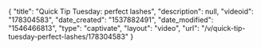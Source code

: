 {
    "title": "Quick Tip Tuesday: perfect lashes",
    "description": null,
    "videoid": "178304583",
    "date_created": "1537882491",
    "date_modified": "1546466813",
    "type": "captivate",
    "layout": "video",
    "url": "\/v\/quick-tip-tuesday-perfect-lashes\/178304583"
}